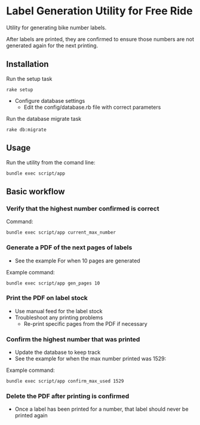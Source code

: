 # Label Generation Utility for Free Ride

Utility for generating bike number labels. 

After labels are printed, they are confirmed to ensure those numbers are not generated again for the next printing. 

## Installation

Run the setup task

    rake setup

* Configure database settings 
  * Edit the config/database.rb file with correct parameters

Run the database migrate task

    rake db:migrate

## Usage

Run the utility from the comand line:

    bundle exec script/app

## Basic workflow

### Verify that the highest number confirmed is correct

Command:

    bundle exec script/app current_max_number

### Generate a PDF of the next pages of labels

* See the example For when 10 pages are generated

Example command:

    bundle exec script/app gen_pages 10


### Print the PDF on label stock

* Use manual feed for the label stock
* Troubleshoot any printing problems
    * Re-print specific pages from the PDF if necessary

### Confirm the highest number that was printed

* Update the database to keep track
* See the example for when the max number printed was 1529:

Example command:

    bundle exec script/app confirm_max_used 1529


### Delete the PDF after printing is confirmed

* Once a label has been printed for a number, that label should never be printed again
